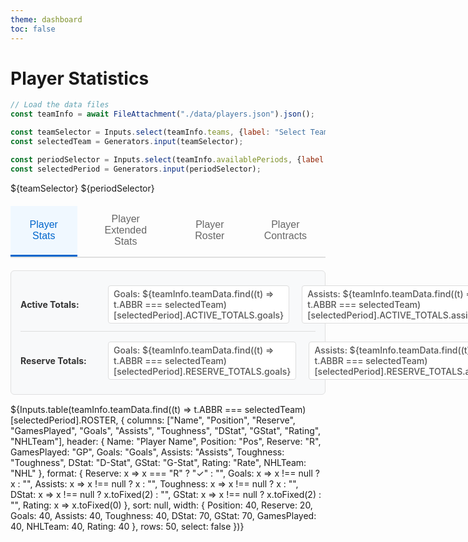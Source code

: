 ```yaml
---
theme: dashboard
toc: false
---
```


# Player Statistics

```js
// Load the data files
const teamInfo = await FileAttachment("./data/players.json").json();

const teamSelector = Inputs.select(teamInfo.teams, {label: "Select Team:"});
const selectedTeam = Generators.input(teamSelector);

const periodSelector = Inputs.select(teamInfo.availablePeriods, {label: "Select Period:", value: teamInfo.availablePeriods[teamInfo.availablePeriods.length-2]});
const selectedPeriod = Generators.input(periodSelector);
```

${teamSelector}
${periodSelector}

<div class="tabs">
  <div class="tab-buttons">
    <button class="tab-button active" onclick="showTab('stats-tab', this)">Player Stats</button>
    <button class="tab-button" onclick="showTab('ext-stats-tab', this)">Player Extended Stats</button>
    <button class="tab-button" onclick="showTab('roster-tab', this)">Player Roster</button>
    <button class="tab-button" onclick="showTab('contract-tab', this)">Player Contracts</button>
  </div>
  
  <div id="contract-tab" class="tab-content">
    ${Inputs.table(teamInfo.teamData.find((t) => t.ABBR === selectedTeam)[selectedPeriod].ROSTER, {
      columns: ["Name", "Position", "Salary", "Contract", "BirthDate", "Age"],
      header: {
        Name: "Player Name",
        Position: "Pos",
        Salary: "Salary ($)",
        Contract: "Contract",
        BirthDate: "Birth Date",
        Age: "Age"
      },
      format: {
        Salary: x => x ? x.toLocaleString("en-US") : "0",
        BirthDate: x => x ? new Date(x).toLocaleDateString() : "N/A"
      },
      sort: "Name",
      rows: 50,
      width: {
        Position: 40,
        Salary: 80,
        Age: 50
      },
      select: false
    })}
  </div>
  
  <div id="roster-tab" class="tab-content">
    ${Inputs.table(teamInfo.teamData.find((t) => t.ABBR === selectedTeam)[selectedPeriod].ROSTER, {
      columns: ["Name", "Position", "Reserve", "NHLTeam"],
      header: {
        Name: "Player Name",
        Position: "Pos",
        Reserve: "R",
        NHLTeam: "NHL"
      },
      format: {
        Reserve: x => x === "R" ? "✓" : ""
      },
      sort: null,
      rows: 50,
      width: {
        NHL: 60,
        Position: 40,
        Reserve: 35
      },
      select: false
    })}
  </div>
  
  <div id="stats-tab" class="tab-content active">
    <div class="stats-totals">
      <div class="totals-row active-totals">
        <strong>Active Totals:</strong>
        <span>Goals: ${teamInfo.teamData.find((t) => t.ABBR === selectedTeam)[selectedPeriod].ACTIVE_TOTALS.goals}</span>
        <span>Assists: ${teamInfo.teamData.find((t) => t.ABBR === selectedTeam)[selectedPeriod].ACTIVE_TOTALS.assists}</span>
        <span>Toughness: ${teamInfo.teamData.find((t) => t.ABBR === selectedTeam)[selectedPeriod].ACTIVE_TOTALS.toughness}</span>
        <span>D-Stat: ${teamInfo.teamData.find((t) => t.ABBR === selectedTeam)[selectedPeriod].ACTIVE_TOTALS.dstat.toFixed(2)}</span>
        <span>G-Stat: ${teamInfo.teamData.find((t) => t.ABBR === selectedTeam)[selectedPeriod].ACTIVE_TOTALS.gstat.toFixed(2)}</span>
      </div>
      <div class="totals-row reserve-totals">
        <strong>Reserve Totals:</strong>
        <span>Goals: ${teamInfo.teamData.find((t) => t.ABBR === selectedTeam)[selectedPeriod].RESERVE_TOTALS.goals}</span>
        <span>Assists: ${teamInfo.teamData.find((t) => t.ABBR === selectedTeam)[selectedPeriod].RESERVE_TOTALS.assists}</span>
        <span>Toughness: ${teamInfo.teamData.find((t) => t.ABBR === selectedTeam)[selectedPeriod].RESERVE_TOTALS.toughness}</span>
        <span>D-Stat: ${teamInfo.teamData.find((t) => t.ABBR === selectedTeam)[selectedPeriod].RESERVE_TOTALS.dstat.toFixed(2)}</span>
        <span>G-Stat: ${teamInfo.teamData.find((t) => t.ABBR === selectedTeam)[selectedPeriod].RESERVE_TOTALS.gstat.toFixed(2)}</span>
      </div>
    </div>
    ${Inputs.table(teamInfo.teamData.find((t) => t.ABBR === selectedTeam)[selectedPeriod].ROSTER, {
      columns: ["Name", "Position", "Reserve", "GamesPlayed", "Goals", "Assists", "Toughness", "DStat", "GStat", "Rating", "NHLTeam"],
      header: {
        Name: "Player Name",
        Position: "Pos",
        Reserve: "R",
        GamesPlayed: "GP",
        Goals: "Goals",
        Assists: "Assists",
        Toughness: "Toughness",
        DStat: "D-Stat",
        GStat: "G-Stat", 
        Rating: "Rate",
        NHLTeam: "NHL"
      },
      format: {
        Reserve: x => x === "R" ? "✓" : "",
        Goals: x => x !== null ? x : "",
        Assists: x => x !== null ? x : "",
        Toughness: x => x !== null ? x : "",
        DStat: x => x !== null ? x.toFixed(2) : "",
        GStat: x => x !== null ? x.toFixed(2) : "",
        Rating: x => x.toFixed(0)
      },
      sort: null,
      width: {
        Position: 40,
        Reserve: 20,
        Goals: 40,
        Assists: 40,
        Toughness: 40,
        DStat: 70,
        GStat: 70,
        GamesPlayed: 40,
        NHLTeam: 40,
        Rating: 40
      },
      rows: 50,
      select: false
    })}
  </div>

  <div id="ext-stats-tab" class="tab-content">
    <div class="stats-totals">
      <div class="totals-row active-totals">
        <strong>Active Totals:</strong>
        <span>Goals: ${teamInfo.teamData.find((t) => t.ABBR === selectedTeam)[selectedPeriod].ACTIVE_TOTALS.goals}</span>
        <span>Assists: ${teamInfo.teamData.find((t) => t.ABBR === selectedTeam)[selectedPeriod].ACTIVE_TOTALS.assists}</span>
        <span>Toughness: ${teamInfo.teamData.find((t) => t.ABBR === selectedTeam)[selectedPeriod].ACTIVE_TOTALS.toughness}</span>
        <span>D-Stat: ${teamInfo.teamData.find((t) => t.ABBR === selectedTeam)[selectedPeriod].ACTIVE_TOTALS.dstat.toFixed(2)}</span>
        <span>G-Stat: ${teamInfo.teamData.find((t) => t.ABBR === selectedTeam)[selectedPeriod].ACTIVE_TOTALS.gstat.toFixed(2)}</span>
      </div>
      <div class="totals-row reserve-totals">
        <strong>Reserve Totals:</strong>
        <span>Goals: ${teamInfo.teamData.find((t) => t.ABBR === selectedTeam)[selectedPeriod].RESERVE_TOTALS.goals}</span>
        <span>Assists: ${teamInfo.teamData.find((t) => t.ABBR === selectedTeam)[selectedPeriod].RESERVE_TOTALS.assists}</span>
        <span>Toughness: ${teamInfo.teamData.find((t) => t.ABBR === selectedTeam)[selectedPeriod].RESERVE_TOTALS.toughness}</span>
        <span>D-Stat: ${teamInfo.teamData.find((t) => t.ABBR === selectedTeam)[selectedPeriod].RESERVE_TOTALS.dstat.toFixed(2)}</span>
        <span>G-Stat: ${teamInfo.teamData.find((t) => t.ABBR === selectedTeam)[selectedPeriod].RESERVE_TOTALS.gstat.toFixed(2)}</span>
      </div>
    </div>
    ${Inputs.table(teamInfo.teamData.find((t) => t.ABBR === selectedTeam)[selectedPeriod].ROSTER, {
      columns: ["Name", "Position", "Reserve", "GamesPlayed", "Goals", "Assists", "PIM", "Hits", "Toughness", "Blocks", "Take", "Give", "TOI", "DStat", "Record", "SO", "GA", "SA", "GStat", "Rating", "NHLTeam"],
      header: {
        Name: "Player Name",
        Position: "Pos",
        Reserve: "R",
        Goals: "G",
        Assists: "A",
        PIM: "PIM",
        Hits: "Hits",
        Toughness: "TGH",
        Blocks: "Blks",
        Take: "Take",
        Give: "Give",
        TOI: "TOI",
        DStat: "DStat",
        Record: "Record",
        SO: "SO",
        GA: "GA",
        SA: "SA",
        GStat: "GStat", 
        GamesPlayed: "GP",
        NHLTeam: "NHL",
        Rating: "Rate"
      },
      format: {
        Reserve: x => x === "R" ? "✓" : "",
        Goals: x => x !== null ? x : "",
        Assists: x => x !== null ? x : "",
        Toughness: x => x !== null ? x : "",
        PIM: x => x !== null ? x : "",
        Hits:  x => x !== null ? x : "",
        Blocks:  x => x !== null ? x : "",
        Take:  x => x !== null ? x : "",
        Give:  x => x !== null ? x : "",
        TOI:  x => x !== null ? x : "",
        Record:   x => x !== null ? x : "",
        SO:  x => x !== null ? x : "",
        GA:  x => x !== null ? x : "",
        SA:  x => x !== null ? x : "",
        DStat: x => x !== null ? x.toFixed(2) : "",
        GStat: x => x !== null ? x.toFixed(2) : "",
        Rating: x => x.toFixed(0)
      },
      width: {
        Position: 40,
        Reserve: 20,
        Goals: 40,
        Assists: 40,
        PIM: 40,
        Hits: 40,
        Toughness: 40,
        Blocks: 40,
        Take: 40,
        Give: 40,
        TOI: 70,
        DStat: 70,
        Record: 70,
        SO: 40,
        GA: 50,
        SA: 60,
        GStat: 70,
        GamesPlayed: 40,
        NHLTeam: 40,
        Rating: 40
     },
      rows: 50,
      select: false
    })}
  </div>
</div>


<script>
// JavaScript function to handle tab switching
window.showTab = function(tabId, buttonElement) {
  // Hide all tab contents
  document.querySelectorAll('.tab-content').forEach(tab => {
    tab.classList.remove('active');
  });
  
  // Remove active class from all buttons
  document.querySelectorAll('.tab-button').forEach(button => {
    button.classList.remove('active');
  });
  
  // Show the selected tab and mark button as active
  const targetTab = document.getElementById(tabId);
  if (targetTab) {
    targetTab.classList.add('active');
  }
  if (buttonElement) {
    buttonElement.classList.add('active');
  }
}
</script>

<style>
.team-selector {
  margin: 20px 0;
  padding: 15px;
  background-color: #f8f9fa;
  border-radius: 6px;
  border: 1px solid #e0e0e0;
}

.team-selector label {
  font-weight: 600;
  margin-right: 10px;
  color: #333;
}

.team-selector select {
  padding: 8px 12px;
  border: 1px solid #ddd;
  border-radius: 4px;
  font-size: 14px;
  background-color: white;
  min-width: 150px;
}

.tabs {
  margin: 20px 0;
}

.tab-buttons {
  display: flex;
  border-bottom: 2px solid #e0e0e0;
  margin-bottom: 20px;
}

.tab-button {
  background: none;
  border: none;
  padding: 12px 24px;
  cursor: pointer;
  font-size: 16px;
  font-weight: 500;
  color: #666;
  border-bottom: 3px solid transparent;
  transition: all 0.2s ease;
}

.tab-button:hover {
  color: #333;
  background-color: #f5f5f5;
}

.tab-button.active {
  color: #0066cc;
  border-bottom-color: #0066cc;
  background-color: #f0f8ff;
}

.tab-content {
  display: none;
}

.tab-content.active {
  display: block;
}

.tab-content h3 {
  margin-top: 0;
  color: #333;
  border-bottom: 1px solid #e0e0e0;
  padding-bottom: 8px;
}

.stats-totals {
  margin: 15px 0;
  padding: 15px;
  background-color: #f8f9fa;
  border-radius: 6px;
  border: 1px solid #e0e0e0;
}

.totals-row {
  display: flex;
  gap: 20px;
  align-items: center;
  margin-bottom: 8px;
  padding: 8px 0;
}

.totals-row:last-child {
  margin-bottom: 0;
}

.active-totals {
  border-bottom: 1px solid #ddd;
  padding-bottom: 12px;
}

.totals-row strong {
  min-width: 120px;
  color: #333;
}

.totals-row span {
  font-weight: 500;
  color: #555;
  background-color: white;
  padding: 4px 8px;
  border-radius: 4px;
  border: 1px solid #ddd;
  font-size: 14px;
}

/* Bold specific columns in ext-stats-tab */
#ext-stats-tab table th:nth-child(6), /* Goals */
#ext-stats-tab table td:nth-child(6),
#ext-stats-tab table th:nth-child(7), /* Assists */
#ext-stats-tab table td:nth-child(7),
#ext-stats-tab table th:nth-child(10), /* Toughness */
#ext-stats-tab table td:nth-child(10),
#ext-stats-tab table th:nth-child(15), /* DStat */
#ext-stats-tab table td:nth-child(15),
#ext-stats-tab table th:nth-child(20), /* GStat */
#ext-stats-tab table td:nth-child(20) {
  font-weight: bold;
}
</style>
